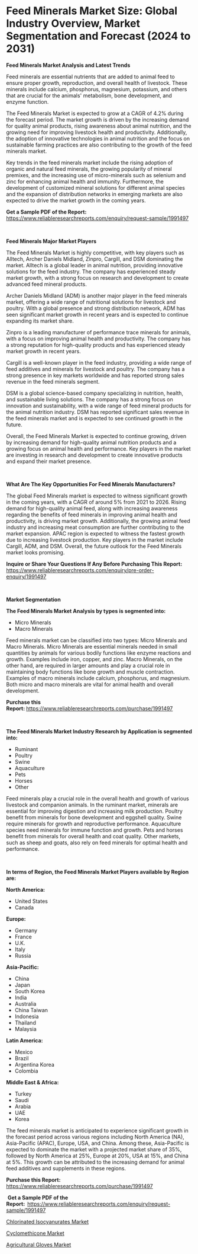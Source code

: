 <p><h1>Feed Minerals Market Size: Global Industry Overview, Market Segmentation and Forecast (2024 to 2031)</h1></p><p><strong>Feed Minerals Market Analysis and Latest Trends</strong></p>
<p><p>Feed minerals are essential nutrients that are added to animal feed to ensure proper growth, reproduction, and overall health of livestock. These minerals include calcium, phosphorus, magnesium, potassium, and others that are crucial for the animals' metabolism, bone development, and enzyme function.</p><p>The Feed Minerals Market is expected to grow at a CAGR of 4.2% during the forecast period. The market growth is driven by the increasing demand for quality animal products, rising awareness about animal nutrition, and the growing need for improving livestock health and productivity. Additionally, the adoption of innovative technologies in animal nutrition and the focus on sustainable farming practices are also contributing to the growth of the feed minerals market.</p><p>Key trends in the feed minerals market include the rising adoption of organic and natural feed minerals, the growing popularity of mineral premixes, and the increasing use of micro-minerals such as selenium and zinc for enhancing animal health and immunity. Furthermore, the development of customized mineral solutions for different animal species and the expansion of distribution networks in emerging markets are also expected to drive the market growth in the coming years.</p></p>
<p><strong>Get a Sample PDF of the Report:&nbsp;</strong> <a href="https://www.reliableresearchreports.com/enquiry/request-sample/1991497">https://www.reliableresearchreports.com/enquiry/request-sample/1991497</a></p>
<p>&nbsp;</p>
<p><strong>Feed Minerals Major Market Players</strong></p>
<p><p>The Feed Minerals Market is highly competitive, with key players such as Alltech, Archer Daniels Midland, Zinpro, Cargill, and DSM dominating the market. Alltech is a global leader in animal nutrition, providing innovative solutions for the feed industry. The company has experienced steady market growth, with a strong focus on research and development to create advanced feed mineral products.</p><p>Archer Daniels Midland (ADM) is another major player in the feed minerals market, offering a wide range of nutritional solutions for livestock and poultry. With a global presence and strong distribution network, ADM has seen significant market growth in recent years and is expected to continue expanding its market share.</p><p>Zinpro is a leading manufacturer of performance trace minerals for animals, with a focus on improving animal health and productivity. The company has a strong reputation for high-quality products and has experienced steady market growth in recent years.</p><p>Cargill is a well-known player in the feed industry, providing a wide range of feed additives and minerals for livestock and poultry. The company has a strong presence in key markets worldwide and has reported strong sales revenue in the feed minerals segment.</p><p>DSM is a global science-based company specializing in nutrition, health, and sustainable living solutions. The company has a strong focus on innovation and sustainability, with a wide range of feed mineral products for the animal nutrition industry. DSM has reported significant sales revenue in the feed minerals market and is expected to see continued growth in the future. </p><p>Overall, the Feed Minerals Market is expected to continue growing, driven by increasing demand for high-quality animal nutrition products and a growing focus on animal health and performance. Key players in the market are investing in research and development to create innovative products and expand their market presence.</p></p>
<p>&nbsp;</p>
<p><strong>What Are The Key Opportunities For Feed Minerals Manufacturers?</strong></p>
<p><p>The global Feed Minerals market is expected to witness significant growth in the coming years, with a CAGR of around 5% from 2021 to 2026. Rising demand for high-quality animal feed, along with increasing awareness regarding the benefits of feed minerals in improving animal health and productivity, is driving market growth. Additionally, the growing animal feed industry and increasing meat consumption are further contributing to the market expansion. APAC region is expected to witness the fastest growth due to increasing livestock production. Key players in the market include Cargill, ADM, and DSM. Overall, the future outlook for the Feed Minerals market looks promising.</p></p>
<p><strong>Inquire or Share Your Questions If Any Before Purchasing This Report:</strong> <a href="https://www.reliableresearchreports.com/enquiry/pre-order-enquiry/1991497">https://www.reliableresearchreports.com/enquiry/pre-order-enquiry/1991497</a></p>
<p>&nbsp;</p>
<p><strong>Market Segmentation</strong></p>
<p><strong>The Feed Minerals Market Analysis by types is segmented into:</strong></p>
<p><ul><li>Micro Minerals</li><li>Macro Minerals</li></ul></p>
<p><p>Feed minerals market can be classified into two types: Micro Minerals and Macro Minerals. Micro Minerals are essential minerals needed in small quantities by animals for various bodily functions like enzyme reactions and growth. Examples include iron, copper, and zinc. Macro Minerals, on the other hand, are required in larger amounts and play a crucial role in maintaining body functions like bone growth and muscle contraction. Examples of macro minerals include calcium, phosphorus, and magnesium. Both micro and macro minerals are vital for animal health and overall development.</p></p>
<p><strong>Purchase this Report:&nbsp;</strong><a href="https://www.reliableresearchreports.com/purchase/1991497">https://www.reliableresearchreports.com/purchase/1991497</a></p>
<p>&nbsp;</p>
<p><strong>The Feed Minerals Market Industry Research by Application is segmented into:</strong></p>
<p><ul><li>Ruminant</li><li>Poultry</li><li>Swine</li><li>Aquaculture</li><li>Pets</li><li>Horses</li><li>Other</li></ul></p>
<p><p>Feed minerals play a crucial role in the overall health and growth of various livestock and companion animals. In the ruminant market, minerals are essential for improving digestion and increasing milk production. Poultry benefit from minerals for bone development and eggshell quality. Swine require minerals for growth and reproductive performance. Aquaculture species need minerals for immune function and growth. Pets and horses benefit from minerals for overall health and coat quality. Other markets, such as sheep and goats, also rely on feed minerals for optimal health and performance.</p></p>
<p>&nbsp;</p>
<p><strong>In terms of Region, the Feed Minerals Market Players available by Region are:</strong></p>
<p>
    <p> <strong> North America: </strong>
        <ul>
            <li>United States</li>
            <li>Canada</li>
        </ul>
        </p> 
    <p> <strong> Europe: </strong>
        <ul>
            <li>Germany</li>
            <li>France</li>
            <li>U.K.</li>
            <li>Italy</li>
            <li>Russia</li>
        </ul>
        </p> 
    <p> <strong> Asia-Pacific: </strong>
        <ul>
            <li>China</li>
            <li>Japan</li>
            <li>South Korea</li>
            <li>India</li>
            <li>Australia</li>
            <li>China Taiwan</li>
            <li>Indonesia</li>
            <li>Thailand</li>
            <li>Malaysia</li>
        </ul>
        </p> 
    <p> <strong> Latin America: </strong>
        <ul>
            <li>Mexico</li>
            <li>Brazil</li>
            <li>Argentina Korea</li>
            <li>Colombia</li>
        </ul>
        </p> 
    <p> <strong> Middle East & Africa: </strong>
        <ul>
            <li>Turkey</li>
            <li>Saudi</li>
            <li>Arabia</li>
            <li>UAE</li>
            <li>Korea</li>
        </ul>
    </p>
    </p>
<p><p>The feed minerals market is anticipated to experience significant growth in the forecast period across various regions including North America (NA), Asia-Pacific (APAC), Europe, USA, and China. Among these, Asia-Pacific is expected to dominate the market with a projected market share of 35%, followed by North America at 25%, Europe at 20%, USA at 15%, and China at 5%. This growth can be attributed to the increasing demand for animal feed additives and supplements in these regions.</p></p>
<p><strong>Purchase this Report: </strong><a href="https://www.reliableresearchreports.com/purchase/1991497">https://www.reliableresearchreports.com/purchase/1991497</a></p>
<p>&nbsp;<strong>Get a Sample PDF of the Report:&nbsp;&nbsp;</strong><a href="https://www.reliableresearchreports.com/enquiry/request-sample/1991497">https://www.reliableresearchreports.com/enquiry/request-sample/1991497</a></p>
<p><strong></strong></p>
<p><p><a href="https://view.publitas.com/reportprime-1/chlorinated-isocyanurates-market-with-the-goal-of-estimating-the-market-size-and-future-growth-potential-of-various-market-segments-based-on-component-applications-end-user-and-region/">Chlorinated Isocyanurates Market</a></p><p><a href="https://view.publitas.com/reportprime-1/cyclomethicone-market-size-share-trends-analysis-report-by-application-regional-outlook-competitive-strategies-and-segment-forecasts-2023-2030/">Cyclomethicone Market</a></p><p><a href="https://view.publitas.com/reportprime-1/agricultural-gloves-market-furnish-information-about-market-size-market-share-market-dynamics-and-projections-spanning-from-2023-to-2030/">Agricultural Gloves Market</a></p></p>